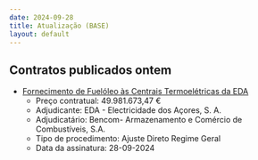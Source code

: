 ```yaml
---
date: 2024-09-28
title: Atualização (BASE)
layout: default
---
```

## Contratos publicados ontem

* [Fornecimento de Fuelóleo às Centrais Termoelétricas da EDA](https://www.base.gov.pt/Base4/pt/detalhe/?type=contratos&id=10942305)
  * Preço contratual: 49.981.673,47 €
  * Adjudicante: EDA - Electricidade dos Açores, S. A.
  * Adjudicatário: Bencom- Armazenamento e Comércio de Combustíveis, S.A.
  * Tipo de procedimento: Ajuste Direto Regime Geral
  * Data da assinatura: 28-09-2024
